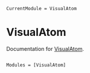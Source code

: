 ```@meta
CurrentModule = VisualAtom
```

# VisualAtom

Documentation for [VisualAtom](https://github.com/AtelierArith/VisualAtom.jl).

```@index
```

```@autodocs
Modules = [VisualAtom]
```
